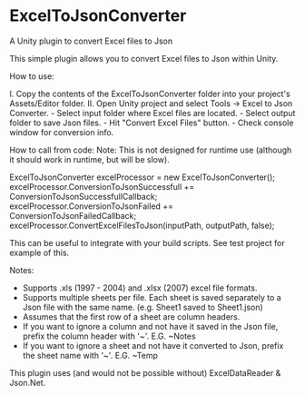 # ExcelToJsonConverter
A Unity plugin to convert Excel files to Json

This simple plugin allows you to convert Excel files to Json within Unity.

How to use:

I. Copy the contents of the ExcelToJsonConverter folder into your project's Assets/Editor folder.
II. Open Unity project and select Tools -> Excel to Json Converter. 
    - Select input folder where Excel files are located.
    - Select output folder to save Json files.
    - Hit "Convert Excel Files" button.
    - Check console window for conversion info.
    
How to call from code:
Note: This is not designed for runtime use (although it should work in runtime, but will be slow).

ExcelToJsonConverter excelProcessor = new ExcelToJsonConverter();
excelProcessor.ConversionToJsonSuccessfull += ConversionToJsonSuccessfullCallback;
excelProcessor.ConversionToJsonFailed += ConversionToJsonFailedCallback;
excelProcessor.ConvertExcelFilesToJson(inputPath, outputPath, false);

This can be useful to integrate with your build scripts. See test project for example of this.
    
Notes:
- Supports .xls (1997 - 2004) and .xlsx (2007) excel file formats.
- Supports multiple sheets per file. Each sheet is saved separately to a Json file with the same name. (e.g. Sheet1 saved to Sheet1.json)
- Assumes that the first row of a sheet are column headers.
- If you want to ignore a column and not have it saved in the Json file, prefix the column header with '~'. E.G. ~Notes
- If you want to ignore a sheet and not have it converted to Json, prefix the sheet name with '~'. E.G. ~Temp


This plugin uses (and would not be possible without) ExcelDataReader & Json.Net.
